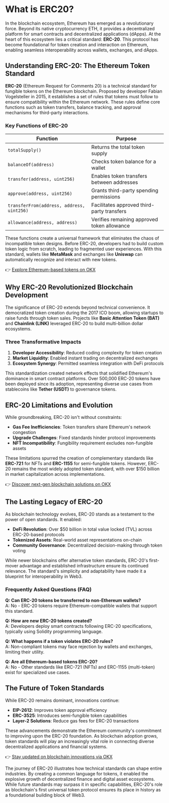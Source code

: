 # What is ERC20?

In the blockchain ecosystem, Ethereum has emerged as a revolutionary force. Beyond its native cryptocurrency ETH, it provides a decentralized platform for smart contracts and decentralized applications (dApps). At the heart of this ecosystem lies a critical standard: **ERC-20**. This protocol has become foundational for token creation and interaction on Ethereum, enabling seamless interoperability across wallets, exchanges, and dApps.

## **Understanding ERC-20: The Ethereum Token Standard**

**ERC-20** (Ethereum Request for Comments 20) is a technical standard for fungible tokens on the Ethereum blockchain. Proposed by developer Fabian Vogelsteller in 2015, it establishes a set of rules that tokens must follow to ensure compatibility within the Ethereum network. These rules define core functions such as token transfers, balance tracking, and approval mechanisms for third-party interactions.

### **Key Functions of ERC-20**
| Function | Purpose |
|---------|---------|
| `totalSupply()` | Returns the total token supply |
| `balanceOf(address)` | Checks token balance for a wallet |
| `transfer(address, uint256)` | Enables token transfers between addresses |
| `approve(address, uint256)` | Grants third-party spending permissions |
| `transferFrom(address, address, uint256)` | Facilitates approved third-party transfers |
| `allowance(address, address)` | Verifies remaining approved token allowance |

These functions create a universal framework that eliminates the chaos of incompatible token designs. Before ERC-20, developers had to build custom token logic from scratch, leading to fragmented user experiences. With this standard, wallets like **MetaMask** and exchanges like **Uniswap** can automatically recognize and interact with new tokens.

👉 [Explore Ethereum-based tokens on OKX](https://bit.ly/okx-bonus)

## **Why ERC-20 Revolutionized Blockchain Development**

The significance of ERC-20 extends beyond technical convenience. It democratized token creation during the 2017 ICO boom, allowing startups to raise funds through token sales. Projects like **Basic Attention Token (BAT)** and **Chainlink (LINK)** leveraged ERC-20 to build multi-billion dollar ecosystems.

### **Three Transformative Impacts**
1. **Developer Accessibility**: Reduced coding complexity for token creation
2. **Market Liquidity**: Enabled instant trading on decentralized exchanges
3. **Ecosystem Synergy**: Permitted seamless integration with DeFi protocols

This standardization created network effects that solidified Ethereum's dominance in smart contract platforms. Over 500,000 ERC-20 tokens have been deployed since its adoption, representing diverse use cases from stablecoins like **Tether (USDT)** to governance tokens.

## **ERC-20 Limitations and Evolution**

While groundbreaking, ERC-20 isn't without constraints:
- **Gas Fee Inefficiencies**: Token transfers share Ethereum's network congestion
- **Upgrade Challenges**: Fixed standards hinder protocol improvements
- **NFT Incompatibility**: Fungibility requirement excludes non-fungible assets

These limitations spurred the creation of complementary standards like **ERC-721** for NFTs and **ERC-1155** for semi-fungible tokens. However, ERC-20 remains the most widely adopted token standard, with over $150 billion in market capitalization across implementations.

👉 [Discover next-gen blockchain solutions on OKX](https://bit.ly/okx-bonus)

## **The Lasting Legacy of ERC-20**

As blockchain technology evolves, ERC-20 stands as a testament to the power of open standards. It enabled:
- **DeFi Revolution**: Over $50 billion in total value locked (TVL) across ERC-20-based protocols
- **Tokenized Assets**: Real-world asset representations on-chain
- **Community Governance**: Decentralized decision-making through token voting

While newer blockchains offer alternative token standards, ERC-20's first-mover advantage and established infrastructure ensure its continued relevance. The standard's simplicity and adaptability have made it a blueprint for interoperability in Web3.

### **Frequently Asked Questions (FAQ)**

**Q: Can ERC-20 tokens be transferred to non-Ethereum wallets?**  
A: No - ERC-20 tokens require Ethereum-compatible wallets that support this standard.

**Q: How are new ERC-20 tokens created?**  
A: Developers deploy smart contracts following ERC-20 specifications, typically using Solidity programming language.

**Q: What happens if a token violates ERC-20 rules?**  
A: Non-compliant tokens may face rejection by wallets and exchanges, limiting their utility.

**Q: Are all Ethereum-based tokens ERC-20?**  
A: No - Other standards like ERC-721 (NFTs) and ERC-1155 (multi-token) exist for specialized use cases.

## **The Future of Token Standards**

While ERC-20 remains dominant, innovations continue:
- **EIP-2612**: Improves token approval efficiency
- **ERC-3525**: Introduces semi-fungible token capabilities
- **Layer-2 Solutions**: Reduce gas fees for ERC-20 transactions

These advancements demonstrate the Ethereum community's commitment to improving upon the ERC-20 foundation. As blockchain adoption grows, token standards will play an increasingly vital role in connecting diverse decentralized applications and financial systems.

👉 [Stay updated on blockchain innovations via OKX](https://bit.ly/okx-bonus)

The journey of ERC-20 illustrates how technical standards can shape entire industries. By creating a common language for tokens, it enabled the explosive growth of decentralized finance and digital asset ecosystems. While future standards may surpass it in specific capabilities, ERC-20's role as blockchain's first universal token protocol ensures its place in history as a foundational building block of Web3.